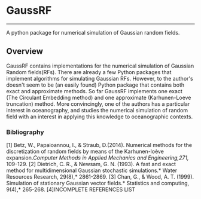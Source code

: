 # GaussRF
--------
 A python package for numerical simulation of Gaussian random fields.

Overview
------
GaussRF contains implementations for the numerical simulation of Gaussian Random fields(RFs). There are already a few Python packages that implement algorithms for simulating Gaussian RFs. However, to the author's doesn't seem to be (an easily found) Python package that contains both exact and approximate methods. So far GaussRF implements one exact (The Circulant Embedding method) and one approximate (Karhunen-Loeve truncation) method. More convincingly, one of the authors has a particular interest in oceanography, and studies the numerical simulation of random field with an interest in applying this knowledge to oceanographic contexts.

### Bibliography
[1] Betz, W., Papaioannou, I., & Straub, D.(2014). Numerical methods for the discretization of random fields by means of the Karhunen-loève expansion.*Computer Methods in Applied Mechanics and Engineering,271,* 109-129.
[2] Dietrich, C. R., & Newsam, G. N. (1993). A fast and exact method for multidimensional Gaussian stochastic simulations.* Water Resources Research, 29(8),* 2861-2869.
[3] Chan, G., & Wood, A. T. (1999). Simulation of stationary Gaussian vector fields.* Statistics and computing, 9(4),* 265-268.
[4]INCOMPLETE REFERENCES LIST
